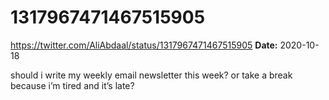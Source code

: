 # 1317967471467515905
https://twitter.com/AliAbdaal/status/1317967471467515905
**Date:** 2020-10-18

should i write my weekly email newsletter this week? or take a break because i’m tired and it’s late?
